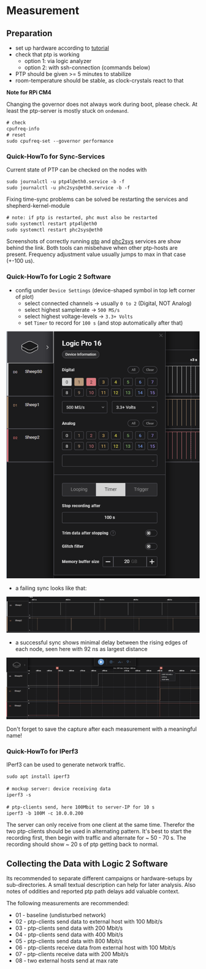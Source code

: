 # Measurement

## Preparation

- set up hardware according to [tutorial](Readme_B_setup_hardware.md)
- check that ptp is working
  - option 1: via logic analyzer
  - option 2: with ssh-connection (commands below)
- PTP should be given >= 5 minutes to stabilize
- room-temperature should be stable, as clock-crystals react to that

**Note for RPi CM4**

Changing the governor does not always work during boot, please check. At least the ptp-server is mostly stuck on `ondemand`.

```Shell
# check
cpufreq-info
# reset
sudo cpufreq-set --governor performance
```

### Quick-HowTo for Sync-Services

Current state of PTP can be checked on the nodes with

```Shell
sudo journalctl -u ptp4l@eth0.service -b -f
sudo journalctl -u phc2sys@eth0.service -b -f
```

Fixing time-sync problems can be solved be restarting the services and shepherd-kernel-module

```shell
# note: if ptp is restarted, phc must also be restarted
sudo systemctl restart ptp4l@eth0
sudo systemctl restart phc2sys@eth0
```

Screenshots of correctly running [ptp](media/ptp_running_fine.png) and [phc2sys](media/phc2sys_running_fine.png) services are show behind the link. Both tools can misbehave when other ptp-hosts are present. Frequency adjustment value usually jumps to max in that case (+-100 us).

### Quick-HowTo for Logic 2 Software

- config under `Device Settings` (device-shaped symbol in top left corner of plot)
  - select connected channels -> usually `0 to 2` (Digital, NOT Analog)
  - select highest samplerate -> `500 MS/s`
  - select highest voltage-levels -> `3.3+ Volts`
  - set `Timer` to record for `100 s` (and stop automatically after that)

![Logic2-config](media/sw_logic2_config.png)

- a failing sync looks like that:

![Sync-Fail](media/sw_logic2_sync_fail.png)

- a successful sync shows minimal delay between the rising edges of each node, seen here with 92 ns as largest distance

![Sync-Fail](media/sw_logic2_synchronized.png)

Don't forget to save the capture after each measurement with a meaningful name!

### Quick-HowTo for IPerf3

IPerf3 can be used to generate network traffic. 

```Shell
sudo apt install iperf3

# mockup server: device receiving data
iperf3 -s

# ptp-clients send, here 100Mbit to server-IP for 10 s
iperf3 -b 100M -c 10.0.0.200
```

The server can only receive from one client at the same time. Therefor the two ptp-clients should be used in alternating pattern. It's best to start the recording first, then begin with traffic and alternate for ~ 50 - 70 s. The recording should show ~ 20 s of ptp getting back to normal.

## Collecting the Data with Logic 2 Software

Its recommended to separate different campaigns or hardware-setups by sub-directories. A small textual description can help for later analysis. Also notes of oddities and reported ptp path delays add valuable context.

The following measurements are recommended:

- 01 - baseline (undisturbed network)
- 02 - ptp-clients send data to external host with 100 Mbit/s
- 03 - ptp-clients send data with 200 Mbit/s
- 04 - ptp-clients send data with 400 Mbit/s
- 05 - ptp-clients send data with 800 Mbit/s
- 06 - ptp-clients receive data from external host with 100 Mbit/s
- 07 - ptp-clients receive data with 200 Mbit/s
- 08 - two external hosts send at max rate


